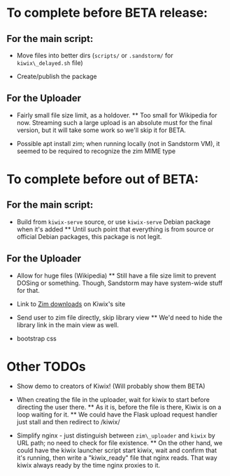 # To complete before BETA release:

## For the main script:

* Move files into better dirs (`scripts/` or `.sandstorm/` for `kiwix\_delayed.sh` file)

* Create/publish the package

## For the Uploader

* Fairly small file size limit, as a holdover.
** Too small for Wikipedia for now. Streaming such a large upload is an absolute must for the final version, but it will take some work so we'll skip it for BETA.

* Possible apt install zim; when running locally (not in Sandstorm VM), it seemed to be required to recognize the zim MIME type

# To complete before out of BETA:

## For the main script:

* Build from `kiwix-serve` source, or use `kiwix-serve` Debian package when it's added
** Until such point that everything is from source or official Debian packages, this package is not legit.

## For the Uploader

* Allow for huge files (Wikipedia)
** Still have a file size limit to prevent DOSing or something. Though, Sandstorm may have system-wide stuff for that.

* Link to [Zim downloads](http://www.kiwix.org/wiki/Content_in_all_languages) on Kiwix's site

* Send user to zim file directly, skip library view
** We'd need to hide the library link in the main view as well.

* bootstrap css

# Other TODOs

* Show demo to creators of Kiwix! (Will probably show them BETA)

* When creating the file in the uploader, wait for kiwix to start before directing the user there.
** As it is, before the file is there, Kiwix is on a loop waiting for it.
** We could have the Flask upload request handler just stall and then redirect to /kiwix/

* Simplify nginx - just distinguish between `zim\_uploader` and `kiwix` by URL path; no need to check for file existence.
** On the other hand, we could have the kiwix launcher script start kiwix, wait and confirm that it's running, then write a "kiwix\_ready" file that nginx reads. That way kiwix always ready by the time nginx proxies to it.
